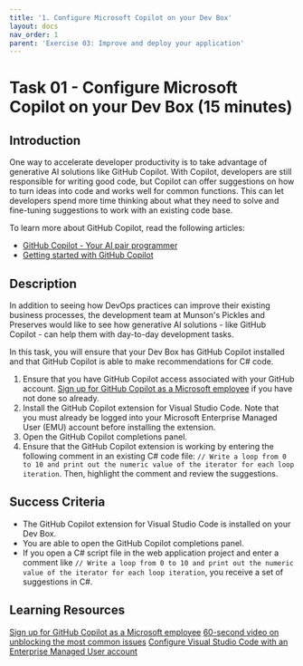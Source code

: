 ```yaml
---
title: '1. Configure Microsoft Copilot on your Dev Box'
layout: docs
nav_order: 1
parent: 'Exercise 03: Improve and deploy your application'
---
```


# Task 01 - Configure Microsoft Copilot on your Dev Box (15 minutes)

## Introduction

One way to accelerate developer productivity is to take advantage of generative AI solutions like GitHub Copilot. With Copilot, developers are still responsible for writing good code, but Copilot can offer suggestions on how to turn ideas into code and works well for common functions. This can let developers spend more time thinking about what they need to solve and fine-tuning suggestions to work with an existing code base.

To learn more about GitHub Copilot, read the following articles:

- [GitHub Copilot - Your AI pair programmer](https://github.com/features/copilot)
- [Getting started with GitHub Copilot](https://docs.github.com/en/copilot/getting-started-with-github-copilot)

## Description

In addition to seeing how DevOps practices can improve their existing business processes, the development team at Munson's Pickles and Preserves would like to see how generative AI solutions - like GitHub Copilot - can help them with day-to-day development tasks.

In this task, you will ensure that your Dev Box has GitHub Copilot installed and that GitHub Copilot is able to make recommendations for C# code.

1. Ensure that you have GitHub Copilot access associated with your GitHub account. [Sign up for GitHub Copilot as a Microsoft employee](https://aka.ms/copilot) if you have not done so already.
2. Install the GitHub Copilot extension for Visual Studio Code. Note that you must already be logged into your Microsoft Enterprise Managed User (EMU) account before installing the extension.
3. Open the GitHub Copilot completions panel.
4. Ensure that the GitHub Copilot extension is working by entering the following comment in an existing C# code file: `// Write a loop from 0 to 10 and print out the numeric value of the iterator for each loop iteration`. Then, highlight the comment and review the suggestions.

## Success Criteria

- The GitHub Copilot extension for Visual Studio Code is installed on your Dev Box.
- You are able to open the GitHub Copilot completions panel.
- If you open a C# script file in the web application project and enter a comment like `// Write a loop from 0 to 10 and print out the numeric value of the iterator for each loop iteration`, you receive a set of suggestions in C#.

## Learning Resources

[Sign up for GitHub Copilot as a Microsoft employee](https://aka.ms/copilot)
[60-second video on unblocking the most common issues](https://aka.ms/gim/copilot)
[Configure Visual Studio Code with an Enterprise Managed User account](https://repos.opensource.microsoft.com/orgs/MicrosoftCopilot?section=videos)
